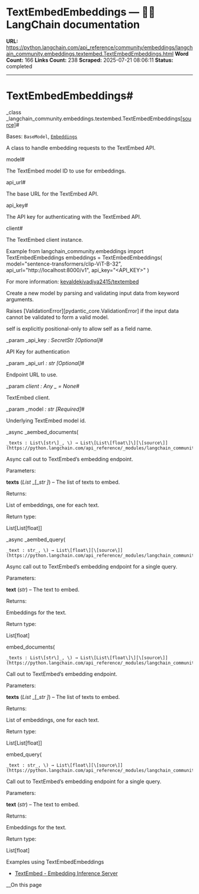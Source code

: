 # TextEmbedEmbeddings — 🦜🔗 LangChain  documentation

**URL:** https://python.langchain.com/api_reference/community/embeddings/langchain_community.embeddings.textembed.TextEmbedEmbeddings.html
**Word Count:** 166
**Links Count:** 238
**Scraped:** 2025-07-21 08:06:11
**Status:** completed

---

# TextEmbedEmbeddings\#

_class _langchain\_community.embeddings.textembed.TextEmbedEmbeddings[\[source\]](https://python.langchain.com/api_reference/_modules/langchain_community/embeddings/textembed.html#TextEmbedEmbeddings)\#     

Bases: `BaseModel`, [`Embeddings`](https://python.langchain.com/api_reference/core/embeddings/langchain_core.embeddings.embeddings.Embeddings.html#langchain_core.embeddings.embeddings.Embeddings "langchain_core.embeddings.embeddings.Embeddings")

A class to handle embedding requests to the TextEmbed API.

model\#     

The TextEmbed model ID to use for embeddings.

api\_url\#     

The base URL for the TextEmbed API.

api\_key\#     

The API key for authenticating with the TextEmbed API.

client\#     

The TextEmbed client instance.

Example               from langchain_community.embeddings import TextEmbedEmbeddings          embeddings = TextEmbedEmbeddings(         model="sentence-transformers/clip-ViT-B-32",         api_url="http://localhost:8000/v1",         api_key="<API_KEY>"     )     

For more information: [kevaldekivadiya2415/textembed](https://github.com/kevaldekivadiya2415/textembed/blob/main/docs/setup.md)

Create a new model by parsing and validating input data from keyword arguments.

Raises \[ValidationError\]\[pydantic\_core.ValidationError\] if the input data cannot be validated to form a valid model.

self is explicitly positional-only to allow self as a field name.

_param _api\_key _: SecretStr_ _\[Optional\]_\#     

API Key for authentication

_param _api\_url _: str_ _\[Optional\]_\#     

Endpoint URL to use.

_param _client _: Any_ _ = None_\#     

TextEmbed client.

_param _model _: str_ _\[Required\]_\#     

Underlying TextEmbed model id.

_async _aembed\_documents\(

    _texts : List\[str\]_, \) → List\[List\[float\]\][\[source\]](https://python.langchain.com/api_reference/_modules/langchain_community/embeddings/textembed.html#TextEmbedEmbeddings.aembed_documents)\#     

Async call out to TextEmbed’s embedding endpoint.

Parameters:     

**texts** \(_List_ _\[__str_ _\]_\) – The list of texts to embed.

Returns:     

List of embeddings, one for each text.

Return type:     

List\[List\[float\]\]

_async _aembed\_query\(

    _text : str_, \) → List\[float\][\[source\]](https://python.langchain.com/api_reference/_modules/langchain_community/embeddings/textembed.html#TextEmbedEmbeddings.aembed_query)\#     

Async call out to TextEmbed’s embedding endpoint for a single query.

Parameters:     

**text** \(_str_\) – The text to embed.

Returns:     

Embeddings for the text.

Return type:     

List\[float\]

embed\_documents\(

    _texts : List\[str\]_, \) → List\[List\[float\]\][\[source\]](https://python.langchain.com/api_reference/_modules/langchain_community/embeddings/textembed.html#TextEmbedEmbeddings.embed_documents)\#     

Call out to TextEmbed’s embedding endpoint.

Parameters:     

**texts** \(_List_ _\[__str_ _\]_\) – The list of texts to embed.

Returns:     

List of embeddings, one for each text.

Return type:     

List\[List\[float\]\]

embed\_query\(

    _text : str_, \) → List\[float\][\[source\]](https://python.langchain.com/api_reference/_modules/langchain_community/embeddings/textembed.html#TextEmbedEmbeddings.embed_query)\#     

Call out to TextEmbed’s embedding endpoint for a single query.

Parameters:     

**text** \(_str_\) – The text to embed.

Returns:     

Embeddings for the text.

Return type:     

List\[float\]

Examples using TextEmbedEmbeddings

  * [TextEmbed - Embedding Inference Server](https://python.langchain.com/docs/integrations/text_embedding/textembed/)

__On this page